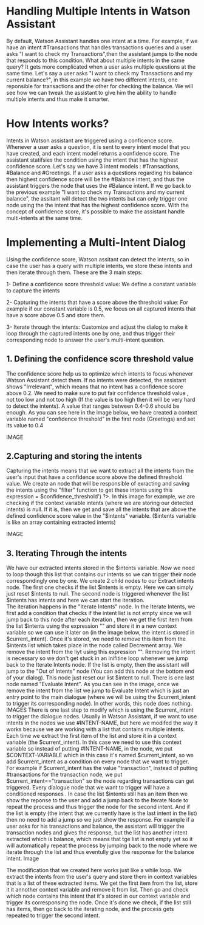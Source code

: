 # Handling Multiple Intents in Watson Assistant

By default, Watson Assistant handles one intent at a time. For example, if we have an intent #Transactions that handles transactions queries and a user asks "I want to check my Transactions",then the assistant jumps to the node that responds to this condition. What about multiple intents in the same query? It gets more complicated when a user asks multiple questions at the same time. Let's say a user asks "I want to check my Transactions and my current balance?", in this example we have 
two different intents, one reponsible for transactions and the other for checking the balance. We will see how we can tweak the assistant to give him the ability to handle multiple intents and thus make it smarter.

# How Intents works?
Intents in Watson assistant are triggered using a conficence score. Whenever a user asks a question, it is sent to every intent model that you have created, and each intent model returns a confidence score. The assistant statifsies the condition using the intent that has the highest confidence score.
Let's say we have 3 intent models : #Transactions, #Balance and #Greetings. If a user asks a questions regarding his balance then highest confidence score will be the #Balance intent, and thus the assistant triggers the node that uses the #Balance intent. If we go back to the previous example "I want to check my Transactions and my current balance", the assitant will detect the two intents but can only trigger one node using the the intent that has the highest confidence score. With the concept of confidence score, it's possible to make the assistant handle multi-intents at the same time.

# Implementing a Multi-Intent Dialog

Using the confidence score, Watson assitant can detect the intents, so in case the user has a query with multiple intents, we store these intents and then iterate through them. These are the 3 main steps:

1- Define a confidence score threshold value: We define a constant variable to capture the intents 

2- Capturing the intents that have a score above the threshold value: For example if our constant variable is 0.5, we focus on all captured intents that have a score above 0.5 and store them.

3- Iterate through the intents: Customize and adjust the dialog to make it loop through the captured intents one by one, and thus trigger their corresponding node to answer the user's multi-intent question.

## 1. Defining the confidence score threshold value
The confidence score help us to optimize which intents to focus whenever Watson Assistant detect them. If no intents were detected, the assistant shows "Irrelevant", which means that no intent has a confidence score above 0.2. We need to make sure to put fair confidence threshold value , not too low and not too high (If the value is too high then it will be very hard to detect the intents). A value that ranges between 0.4-0.6 should be enough.
As you can see here in the image below, we have created a context variable named "confidence threshold" in the first node (Greetings) and set its value to 0.4

IMAGE

## 2.Capturing and storing the intents
Capturing the intents means that we want to extract all the intents from the user's input that have a confidence score above the defined threshold value. We create an node that will be responsible of exracting and saving the intents using the "filter" function to get these intents using this expression <? intents.filter('intent', 'intent.confidence >= $confidence_threshold') ?>. In this image for example, we are checking if the context variable intents (where we are  storing our detected intents) is null. If it is, then we get and save all the intents that are above the defined confidence score value in the "$intents" variable. ($intents variable is like an array containing extracted intents)

IMAGE

## 3. Iterating Through the intents
We have our extracted intents stored in the $intents variable. Now we need to loop though this list that contains our intents so we can trigger their node correspondingly one by one. We create 2 child nodes to our Extract intents node. The first one checks if the list $intents is empty. Here we can simply just reset $intents to null. The second node is triggered whenever the list $intents has intents and here we can start the iteration. </br>
The iteration happens in the "Iterate Intents" node. In the Iterate Intents, we first add a condition that checks if the intent list is not empty since we will jump back to this node after each iteration , then we get the first item from the list $intents using the expression "<? $intents.get(0).intent ?>" and store it in a new context variable so we can use it later on (in the image below, the intent is stored in $current_intent). Once it's stored, we need to remove this item from the $intents list which takes place in the node called Decrement array. We remove the intent from the liyt using this expression "<? $intents.remove(0) ?>". Removing the intent is necessary so we don't get stuck in an inifitine loop whenever we jump back to the Iterate Intents node. If the list is empty, then the assistant will jump to the "Out of Intents" node (You can add this node at the bottom end of your dialog). This node just reset our list $intent to null. There is one last node named "Evaluate Intent". As you can see in the image, once we remove the intent from the list we jump to Evaluate Intent which is just an entry point to the main dialogue (where we will be using the $current_intent to trigger its corresponding node). In other words, this node does nothing.
IMAGES
There is one last step to modify which is using the $current_intent to trigger the dialogue nodes. Usually in Watson Assistant, if we want to use intents in the nodes we use #INTENT-NAME, but here we modifed the way it works because we are working with a list that contains multiple intents. Each time we extract the first item of the list and store it in a context variable (the $current_intent). In this case we need to use this context variable so instead of putting #INTENT-NAME, in the node, we put $CONTEXT-VARIABLE which in this case it's named $current_intent, so we add $current_intent as a condition on every node that we want to trigger. For example if $current_intent has the value "transaction", instead of putting #transactions for the transaction node, we put $current_intent=="transaction" so the node regarding transactions can get triggered. Every dialogue node that we want to trigger will have a conditioned responses . In case the list $intents still has an item then we show the reponse to the user and add a jump back to the Iterate Node to repeat the process and thus trigger the node for the second intent. And if the list is empty (the intent that we currently have is the last intent in the list) then no need to add a jump so we just show the response. For example if a user asks for his transactions and balance, the assistant will trigger the transaction nodes and gives the response, but the list has another intent extracted which is balance, which means that tge list is not empty yet so it will automatically repeat the process by jumping back to the node where we iterate through the list and thus eventully give the response for the balance intent.
Image

The modification that we created here works just like a while loop. We extract the intents from the user's query and store them in context variables that is a list of these extracted items. We get the first item from the list, store it it annother context variable and remove it from list. Then go and check which node contains this intent that it's stored in our context variable and trigger its corresponsing the node. Once it's done we check, if the list still has items, then go back to the iterating node, and the process gets repeated to trigger the second intent. 









